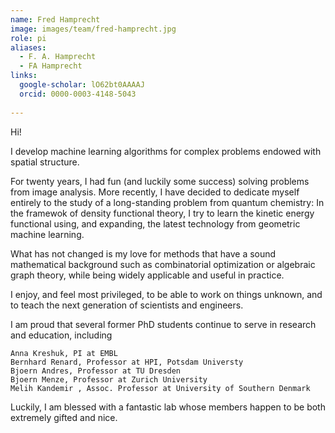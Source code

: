 ```yaml
---
name: Fred Hamprecht
image: images/team/fred-hamprecht.jpg
role: pi
aliases:
  - F. A. Hamprecht
  - FA Hamprecht
links:
  google-scholar: lO62bt0AAAAJ
  orcid: 0000-0003-4148-5043
  
---
```


Hi!

I develop machine learning algorithms for complex problems endowed with spatial structure. 

For twenty years, I had fun (and luckily some success) solving problems from image analysis. More recently, I have decided to dedicate myself entirely to the study of a long-standing problem from quantum chemistry: In the framewok of density functional theory, I try to learn the kinetic energy functional using, and expanding, the latest technology from geometric machine learning. 

What has not changed is my love for methods that have a sound mathematical background such as combinatorial optimization or algebraic graph theory, while being widely applicable and useful in practice. 

I enjoy, and feel most privileged, to be able to work on things unknown, and to teach the next generation of scientists and engineers.

I am proud that several former PhD students continue to serve in research and education, including

    Anna Kreshuk, PI at EMBL
    Bernhard Renard, Professor at HPI, Potsdam Universty
    Bjoern Andres, Professor at TU Dresden
    Bjoern Menze, Professor at Zurich University
    Melih Kandemir , Assoc. Professor at University of Southern Denmark

Luckily, I am blessed with a fantastic lab whose members happen to be both extremely gifted and nice. 
